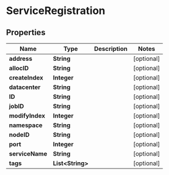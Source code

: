 

# ServiceRegistration


## Properties

Name | Type | Description | Notes
------------ | ------------- | ------------- | -------------
**address** | **String** |  |  [optional]
**allocID** | **String** |  |  [optional]
**createIndex** | **Integer** |  |  [optional]
**datacenter** | **String** |  |  [optional]
**ID** | **String** |  |  [optional]
**jobID** | **String** |  |  [optional]
**modifyIndex** | **Integer** |  |  [optional]
**namespace** | **String** |  |  [optional]
**nodeID** | **String** |  |  [optional]
**port** | **Integer** |  |  [optional]
**serviceName** | **String** |  |  [optional]
**tags** | **List&lt;String&gt;** |  |  [optional]



